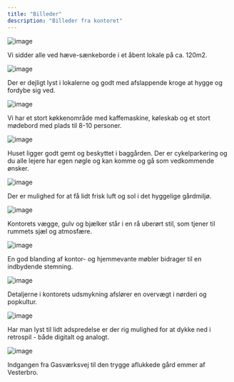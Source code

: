 ```yaml
---
title: "Billeder"
description: "Billeder fra kontoret"
---
```


![image](../../src/images/office/office-01.jpg)

<p class="image__caption">Vi sidder alle ved hæve-sænkeborde i et åbent lokale på ca. 120m2.</p>

![image](../../src/images/office/office-02.jpg)

<p class="image__caption">Der er dejligt lyst i lokalerne og godt med afslappende kroge at hygge og fordybe sig ved.</p>

![image](../../src/images/office/office-03.jpg)

<p class="image__caption">Vi har et stort køkkenområde med kaffemaskine, køleskab og et stort mødebord med plads til 8-10 personer.</p>

![image](../../src/images/office/office-08.jpg)

<p class="image__caption">Huset ligger godt gemt og beskyttet i baggården. Der er cykelparkering og du alle lejere har egen nøgle og kan komme og gå som vedkommende ønsker.</p>

![image](../../src/images/office/office-09.jpg)

<p class="image__caption">Der er mulighed for at få lidt frisk luft og sol i det hyggelige gårdmiljø.</p>

![image](../../src/images/office/office-04.jpg)

<p class="image__caption">Kontorets vægge, gulv og bjælker står i en rå uberørt stil, som tjener til rummets sjæl og atmosfære.</p>

![image](../../src/images/office/office-05.jpg)

<p class="image__caption">En god blanding af kontor- og hjemmevante møbler bidrager til en indbydende stemning.</p>

![image](../../src/images/office/office-06.jpg)

<p class="image__caption">Detaljerne i kontorets udsmykning afslører en overvægt i nørderi og popkultur.</p>

![image](../../src/images/office/office-07.jpg)

<p class="image__caption">Har man lyst til lidt adspredelse er der rig mulighed for at dykke ned i retrospil - både digitalt og analogt.</p>

![image](../../src/images/office/office-10.jpg)

<p class="image__caption">Indgangen fra Gasværksvej til den trygge aflukkede gård  emmer af Vesterbro.</p>